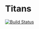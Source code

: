 # Titans

[![Build Status](https://travis-ci.com/ivanallen/Titans.svg?branch=master)](https://travis-ci.com/ivanallen/Titans)
